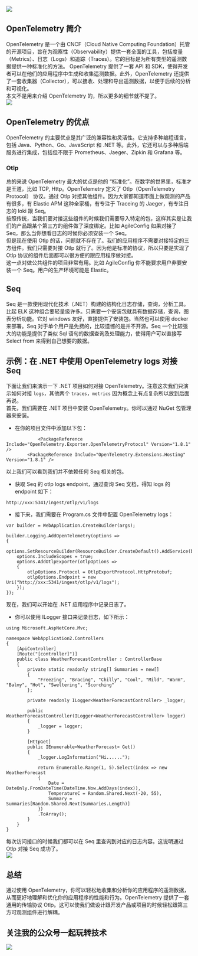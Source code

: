 ![](https://static.xbaby.xyz/%E5%BE%AE%E4%BF%A1%E6%88%AA%E5%9B%BE_20240513023010.png)
## OpenTelemetry 简介
OpenTelemetry 是一个由 CNCF（Cloud Native Computing Foundation）托管的开源项目，旨在为观察性（Observability）提供一套全面的工具，包括度量（Metrics）、日志（Logs）和追踪（Traces）。它的目标是为所有类型的遥测数据提供一种标准化的方法。
OpenTelemetry 提供了一套 API 和 SDK，使得开发者可以在他们的应用程序中生成和收集遥测数据。此外，OpenTelemetry 还提供了一套收集器（Collector），可以接收、处理和导出遥测数据，以便于后续的分析和可视化。   
本文不是用来介绍 OpenTelemetry 的，所以更多的细节就不提了。  
![](https://static.xbaby.xyz/otel-2.png)
## OpenTelemetry 的优点
OpenTelemetry 的主要优点是其广泛的兼容性和灵活性。它支持多种编程语言，包括 Java、Python、Go、JavaScript 和 .NET 等。此外，它还可以与多种后端服务进行集成，包括但不限于 Prometheus、Jaeger、Zipkin 和 Grafana 等。   
### Otlp
总的来说 OpenTelemetry 最大的优点是他的 “标准化”。在数字的世界里，标准才是王道，比如 TCP, Http。OpenTelemetry 定义了 Otlp（OpenTelemetry Protocol） 协议。通过 Otlp 对接其他组件。因为大家都知道市面上做观测的产品有很多，有 Elastic APM 这种全家桶，有专注于 Traceing 的 Jaeger，有专注日志的 loki 跟 Seq。   
按照传统，当我们要对接这些组件的时候我们需要导入特定的包，这样其实是让我们的产品跟某个第三方的组件做了深度绑定。比如 AgileConfig 如果对接了 Seq，那么当你想看日志的时候你必须安装一个 Seq。   
但是现在使用 Otlp 的话，问题就不存在了。我们的应用程序不需要对接特定的三方组件。我们只需要对接 Otlp 就行了。因为他是标准的协议，所以只要是实现了 Otlp 协议的组件后面都可以很方便的跟应用程序做对接。   
这一点对做公共组件的项目非常有用。比如 AgileConfig 你不能要求用户非要安装一个 Seq。用户的生产环境可能是 Elastic。

## Seq
Seq 是一款使用现代化技术（.NET）构建的结构化日志存储，查询，分析工具。比起 ELK 这种组合要轻量级许多。只需要一个安装包就具有数据存储，查询，图表分析功能。它对 windows 友好，直接提供了安装包。当然也可以使用 docker 来部署。Seq 对于单个用户是免费的，比较遗憾的是并不开源。Seq 一个比较强大的功能是提供了类似 Sql 语句的数据查询及处理能力，使得用户可以直接写 Select from 来得到自己想要的数据。  
## 示例：在 .NET 中使用 OpenTelemetry logs 对接 Seq
下面让我们来演示一下 .NET 项目如何对接 OpenTelemetry。注意这次我们只演示如何对接 `logs`，其他两个 `traces`，`metrics` 因为概念上有点复杂所以放到后面再说。  
首先，我们需要在 .NET 项目中安装 OpenTelemetry。你可以通过 NuGet 包管理器来安装。
- 在你的项目文件中添加以下包：
```
			<PackageReference Include="OpenTelemetry.Exporter.OpenTelemetryProtocol" Version="1.8.1" />
		<PackageReference Include="OpenTelemetry.Extensions.Hosting" Version="1.8.1" />
```
以上我们可以看到我们并不依赖任何 Seq 相关的包。
- 获取 Seq 的 otlp logs endpoint，通过查询 Seq 文档，得知 logs 的 endpoint 如下：
```
http://xxx:5341/ingest/otlp/v1/logs
```
- 接下来，我们需要在 Program.cs 文件中配置 OpenTelemetry logs：   
```
var builder = WebApplication.CreateBuilder(args);

builder.Logging.AddOpenTelemetry(options =>
{
    options.SetResourceBuilder(ResourceBuilder.CreateDefault().AddService(builder.Environment.ApplicationName));
    options.IncludeScopes = true;
    options.AddOtlpExporter(otlpOptions =>
    {
        otlpOptions.Protocol = OtlpExportProtocol.HttpProtobuf;
        otlpOptions.Endpoint = new Uri("http://xxx:5341/ingest/otlp/v1/logs");
    });
});
```
现在，我们可以开始在 .NET 应用程序中记录日志了。
- 你可以使用 ILogger<T> 接口来记录日志，如下所示：
```
using Microsoft.AspNetCore.Mvc;

namespace WebApplication2.Controllers
{
    [ApiController]
    [Route("[controller]")]
    public class WeatherForecastController : ControllerBase
    {
        private static readonly string[] Summaries = new[]
        {
            "Freezing", "Bracing", "Chilly", "Cool", "Mild", "Warm", "Balmy", "Hot", "Sweltering", "Scorching"
        };

        private readonly ILogger<WeatherForecastController> _logger;

        public WeatherForecastController(ILogger<WeatherForecastController> logger)
        {
            _logger = logger;
        }

        [HttpGet]
        public IEnumerable<WeatherForecast> Get()
        {
            _logger.LogInformation("Hi......");

            return Enumerable.Range(1, 5).Select(index => new WeatherForecast
            {
                Date = DateOnly.FromDateTime(DateTime.Now.AddDays(index)),
                TemperatureC = Random.Shared.Next(-20, 55),
                Summary = Summaries[Random.Shared.Next(Summaries.Length)]
            })
            .ToArray();
        }
    }
}

```
每次访问接口的时候我们都可以在 Seq 里查询到对应的日志内容。这说明通过 Otlp 对接 Seq 成功了。   
![](https://static.xbaby.xyz/%E5%BE%AE%E4%BF%A1%E6%88%AA%E5%9B%BE_20240513022608.png)
## 总结
通过使用 OpenTelemetry，你可以轻松地收集和分析你的应用程序的遥测数据，从而更好地理解和优化你的应用程序的性能和行为。OpenTelemetry 提供了一套通用的传输协议 Otlp。这可以使我们做设计跟开发产品或项目的时候轻松跟第三方可观测组件进行解耦。

## 关注我的公众号一起玩转技术   

![](https://static.xbaby.xyz/qrcode.jpg)
